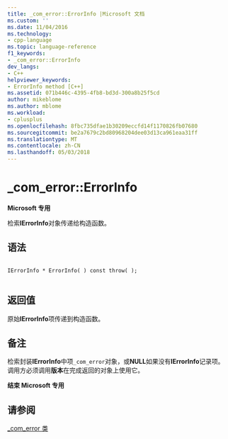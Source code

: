 ```yaml
---
title: _com_error::ErrorInfo |Microsoft 文档
ms.custom: ''
ms.date: 11/04/2016
ms.technology:
- cpp-language
ms.topic: language-reference
f1_keywords:
- _com_error::ErrorInfo
dev_langs:
- C++
helpviewer_keywords:
- ErrorInfo method [C++]
ms.assetid: 071b446c-4395-4fb8-bd3d-300a8b25f5cd
author: mikeblome
ms.author: mblome
ms.workload:
- cplusplus
ms.openlocfilehash: 8fbc735dfae1b30209eccfd14f1170826fb07680
ms.sourcegitcommit: be2a7679c2bd80968204dee03d13ca961eaa31ff
ms.translationtype: MT
ms.contentlocale: zh-CN
ms.lasthandoff: 05/03/2018
---
```

# <a name="comerrorerrorinfo"></a>_com_error::ErrorInfo
**Microsoft 专用**  
  
 检索**IErrorInfo**对象传递给构造函数。  
  
## <a name="syntax"></a>语法  
  
```  
  
IErrorInfo * ErrorInfo( ) const throw( );  
  
```  
  
## <a name="return-value"></a>返回值  
 原始**IErrorInfo**项传递到构造函数。  
  
## <a name="remarks"></a>备注  
 检索封装**IErrorInfo**中项`_com_error`对象，或**NULL**如果没有**IErrorInfo**记录项。 调用方必须调用**版本**在完成返回的对象上使用它。  
  
 **结束 Microsoft 专用**  
  
## <a name="see-also"></a>请参阅  
 [_com_error 类](../cpp/com-error-class.md)